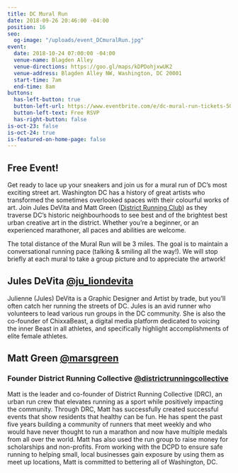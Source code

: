 ```yaml
---
title: DC Mural Run
date: 2018-09-26 20:46:00 -04:00
position: 16
seo:
  og-image: "/uploads/event_DCmuralRun.jpg"
event:
  date: 2018-10-24 07:00:00 -04:00
  venue-name: Blagden Alley
  venue-directions: https://goo.gl/maps/kDPDohjxwUK2
  venue-address: Blagden Alley NW, Washington, DC 20001
  start-time: 7am
  end-time: 8am
buttons:
  has-left-button: true
  button-left-url: https://www.eventbrite.com/e/dc-mural-run-tickets-50828446251
  button-left-text: Free RSVP
  has-right-button: false
is-oct-23: false
is-oct-24: true
is-featured-on-home-page: false
---
```


## Free Event!

Get ready to lace up your sneakers and join us for a mural run of DC’s most exciting street art. Washington DC has a history of great artists who transformed the sometimes overlooked spaces with their colourful works of art. Join Jules DeVita and Matt Green  ([District Running Club](http://www.districtrunningcollective.com/)) as they traverse DC’s historic neighbourhoods to see best and of the brightest best urban creative art in the district. Whether you’re a beginner, or an experienced marathoner, all paces and abilities are welcome.

The total distance of the Mural Run will be 3 miles. The goal is to maintain a conversational running pace (talking & smiling all the way!). We will stop briefly at each mural to take a group picture and to appreciate the artwork!

## Jules DeVita [@ju_liondevita](https://www.instagram.com/ju_liondevita/)
Julienne (Jules) DeVita is a Graphic Designer and Artist by trade, but you’ll often catch her running the streets of DC. Jules is an avid runner who volunteers to lead various run groups in the DC community. She is also the co-founder of ChixxaBeast, a digital media platform dedicated to voicing the inner Beast in all athletes, and specifically highlight accomplishments of elite female athletes.

## Matt Green [@marsgreen](https://www.instagram.com/marsgreen/)
### Founder District Running Collective [@districtrunningcollective](https://www.instagram.com/DistrictRunningCollective/)
Matt is the leader and co-founder of District Running Collective (DRC), an urban run crew that elevates running as a sport while positively impacting the community. Through DRC, Matt has successfully created successful events that show residents that healthy can be fun. He has spent the past five years building a community of runners that meet weekly and who would have never thought to run a marathon and now have multiple medals from all over the world. Matt has also used the run group to raise money for scholarships and non-profits. From working with the DCPD to ensure safe running to helping small, local businesses gain exposure by using them as meet up locations, Matt is committed to bettering all of Washington, DC.




